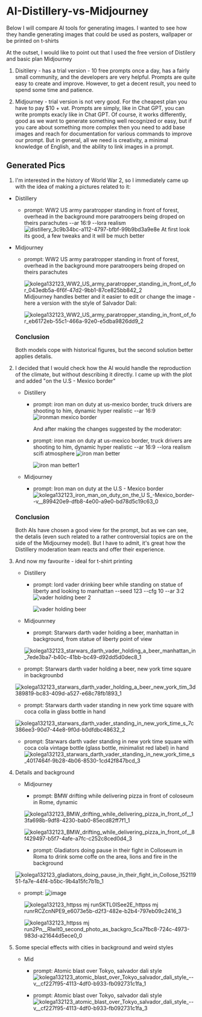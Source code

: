 # AI-Distillery-vs-Midjourney
Below I will compare AI tools for generating images. I wanted to see how they handle generating images that could be used as posters, wallpaper or be printed on t-shirts

At the outset, I would like to point out that I used the free version of Distilery and basic plan Midjourney

1. Disitilery - has a trial version - 10 free prompts once a day, has a fairly small community, and the developers are very helpful. Prompts are quite easy to create and improve. However, to get a decent result, you need to spend some time and patience.

2. Midjourney - trial version is not very good. For the cheapest plan you have to pay $10 + vat. Prompts are simply, like in Chat GPT, you can write prompts exacly like in Chat GPT. Of course, it works differently, good as we want to generate something well recognized or easy, but if you care about something more complex then you need to add base images and reach for documentation for various commands to improve our prompt. But in general, all we need is creativity, a minimal knowledge of English, and the ability to link images in a prompt.

## Generated Pics
1. I'm interested in the history of World War 2, so I immediately came up with the idea of making a pictures related to it:
  - Distillery
    - prompt: WW2 US army paratropper standing in front of forest, overhead in the background more paratroopers being droped on theirs parachutes --ar 16:9 --lora realism
      ![distillery_3c9b34bc-a112-4797-bfbf-99b9bd3a9e8e](https://github.com/gajdam/AI-Distillery-vs-Midjourney/assets/116645010/456886b3-36b7-46a2-af3d-b4f42354c358)
      At first look its good, a few tweaks and it will be much better

  - Midjourney
    - prompt: WW2 US army paratropper standing in front of forest, overhead in the background more paratroopers being droped on theirs parachutes
      
      ![kolega132123_WW2_US_army_paratropper_standing_in_front_of_for_043edb5a-6f6f-47d2-9bb1-87ce825bb842_2](https://github.com/gajdam/AI-Distillery-vs-Midjourney/assets/116645010/0d31878b-8bd3-4027-937d-210f89da8e78)
      Midjourney handles better and it easier to edit or change the image - here a version with the style of Salvador Dali:
      
      ![kolega132123_WW2_US_army_paratropper_standing_in_front_of_for_eb6172eb-55c1-466a-92e0-e5dba9826dd9_2](https://github.com/gajdam/AI-Distillery-vs-Midjourney/assets/116645010/148c0ced-4224-4d14-abe2-084d0fa68a06)

    ### Conclusion
    Both models cope with historical figures, but the second solution better applies detalis.

2. I decided that I would check how the AI would handle the reproduction of the climate, but without describing it directly. I came up with the plot and added "on the U.S - Mexico border"
   - Distillery
     - prompt: iron man on duty at us-mexico border, truck drivers are shooting to him, dynamic hyper realistic --ar 16:9
       ![ironman mexico border](https://github.com/gajdam/AI-Distillery-vs-Midjourney/assets/116645010/fe46069c-b5a1-4144-a98b-a9108e290987)

       And after making the changes suggested by the moderator:
     - prompt: iron man on duty at us-mexico border, truck drivers are shooting to him, dynamic hyper realistic --ar 16:9 --lora realism scifi atmosphere
       ![iron man better](https://github.com/gajdam/AI-Distillery-vs-Midjourney/assets/116645010/1561ccd3-8839-431a-b5bc-9ffe67f7436f)

       ![iron man better1](https://github.com/gajdam/AI-Distillery-vs-Midjourney/assets/116645010/2882a54c-5393-4f8c-9b18-c4210d8c1f59)

    - Midjourney
      - prompt: Iron man on duty at the U.S - Mexico border
      ![kolega132123_iron_man_on_duty_on_the_U S_-_Mexico_border_--v__899420e9-dfb8-4e00-a9e0-bd78d5c19c63_0](https://github.com/gajdam/AI-Distillery-vs-Midjourney/assets/116645010/f7db15ad-817d-4efe-9b76-e0f58bd8d783)

    ### Conclusion
    Both AIs have chosen a good view for the prompt, but as we can see, the detalis (even such related to a rather controversial topics are on the side of the Midjourney model). But I have to admit, it's      great how the Distillery moderation team reacts and offer their experience.

3. And now my favourite - ideal for t-shirt printing
   - Distillery
     - prompt:  lord vader drinking beer while standing on statue of liberty and looking to manhattan --seed 123 --cfg 10 --ar 3:2
       ![vader holding beer 2](https://github.com/gajdam/AI-Distillery-vs-Midjourney/assets/116645010/0b780327-ad51-4a16-8e0d-9d3c2fa4fc06)

       ![vader holding beer](https://github.com/gajdam/AI-Distillery-vs-Midjourney/assets/116645010/b79c5708-fde7-47e2-88e0-403f4a97bdfe)

   - Midjounrney
     - prompt: Starwars darth vader holding a beer, manhattan in background, from statue of liberty point of view
       
      ![kolega132123_starwars_darth_vader_holding_a_beer_manhattan_in_7ede3ba7-b40c-41bb-bc49-d92dd5d0dec8_1](https://github.com/gajdam/AI-Distillery-vs-Midjourney/assets/116645010/e3a11e86-0400-4e06-9990-bbe5946ba2fa)

    - prompt: Starwars darth vader holding a beer, new york time square in backgrounbd
      
    ![kolega132123_starwars_darth_vader_holding_a_beer_new_york_tim_3d389819-bc83-409d-a527-e68c78fb1893_1](https://github.com/gajdam/AI-Distillery-vs-Midjourney/assets/116645010/99d486fb-fc6c-448a-9940-da44a26d8285)

   - prompt: Starwars darth vader standing in new york time square with coca colla in glass bottle in hand
     
    ![kolega132123_starwars_darth_vader_standing_in_new_york_time_s_7c386ee3-90d7-44e8-9f0d-b0dfdbc48632_2](https://github.com/gajdam/AI-Distillery-vs-Midjourney/assets/116645010/033d7d8c-71c5-4d33-92ee-ad74ad27ab58)

   - prompt: Starwars darth vader standing in new york time square with coca cola vintage bottle (glass bottle, minimalist red label) in hand
     ![kolega132123_starwars_darth_vader_standing_in_new_york_time_s_4017464f-9b28-4b06-8530-1cd42f847bcd_3](https://github.com/gajdam/AI-Distillery-vs-Midjourney/assets/116645010/fc9b6af1-0769-4209-a2a4-c6333450c0a7)

  
3. Details and background
   - Midjourney
     - prompt: BMW drifting while delivering pizza in front of coloseum in Rome, dynamic
    
     ![kolega132123_BMW_drifting_while_delivering_pizza_in_front_of__13fa698b-9df8-4230-bab0-85ecd82ff7f1_1](https://github.com/gajdam/AI-Distillery-vs-Midjourney/assets/116645010/9e3727c7-053d-4e34-9b99-71eb1ff28079)

     ![kolega132123_BMW_drifting_while_delivering_pizza_in_front_of__8f429497-b5f7-4afe-a7fc-c252c8ced0d4_3](https://github.com/gajdam/AI-Distillery-vs-Midjourney/assets/116645010/2fcfdfef-2006-42a9-a391-44e8b91d2f64)

     - prompt: Gladiators doing pause in their fight in Colloseum in Roma to drink some coffe on the area, lions and fire in the background
      
    ![kolega132123_gladiators_doing_pause_in_their_fight_in_Collose_15211951-fa7e-44f4-b5bc-9b4a15fc7b1b_1](https://github.com/gajdam/AI-Distillery-vs-Midjourney/assets/116645010/74b75945-22e4-4da8-853d-13fd01fe3057)

   - prompt: ![image](https://github.com/gajdam/AI-Distillery-vs-Midjourney/assets/116645010/bd045763-5212-4342-8a16-bf8391b3bcea)
  
     ![kolega132123_httpss mj runSKTL0ISee2E_httpss mj runrRCZcnNPE9_e6073e5b-d2f3-482e-b2b4-797eb09c2416_3](https://github.com/gajdam/AI-Distillery-vs-Midjourney/assets/116645010/de96bdd0-1d0f-4371-87e3-21848eab64b6)

     ![kolega132123_httpss mj run2Pn__RlwIt0_second_photo_as_backgro_5ca7fbc8-724c-4973-983d-a21644d5ece0_0](https://github.com/gajdam/AI-Distillery-vs-Midjourney/assets/116645010/2e0b527f-d3d1-45b8-8d23-d540e73a69c8)

5. Some special effects with cities in background and weird styles
   - Mid
     - prompt: Atomic blast over Tokyo, salvador dali style
       ![kolega132123_atomic_blast_over_Tokyo_salvador_dali_style_--v__cf227f95-4113-4df0-b933-fb092731c1fa_1](https://github.com/gajdam/AI-Distillery-vs-Midjourney/assets/116645010/eced4869-a795-4420-9eee-ef537bd125b8)

     - prompt: Atomic blast over Tokyo, salvador dali style
       ![kolega132123_atomic_blast_over_Tokyo_salvador_dali_style_--v__cf227f95-4113-4df0-b933-fb092731c1fa_3](https://github.com/gajdam/AI-Distillery-vs-Midjourney/assets/116645010/8c912473-e0e2-492d-901e-07e21f47c58d)





      



